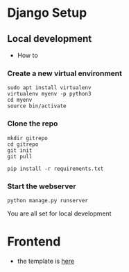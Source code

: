 # Django Setup

## Local development
- How to
### Create a new virtual environment
```
sudo apt install virtualenv
virtualenv myenv -p python3
cd myenv
source bin/activate
```

### Clone the repo
```
mkdir gitrepo
cd gitrepo
git init
git pull

pip install -r requirements.txt
```

### Start the webserver
```
python manage.py runserver
```
You are all set for local development

# Frontend
- the template is [here](homepage/template/homepage/index.html)
